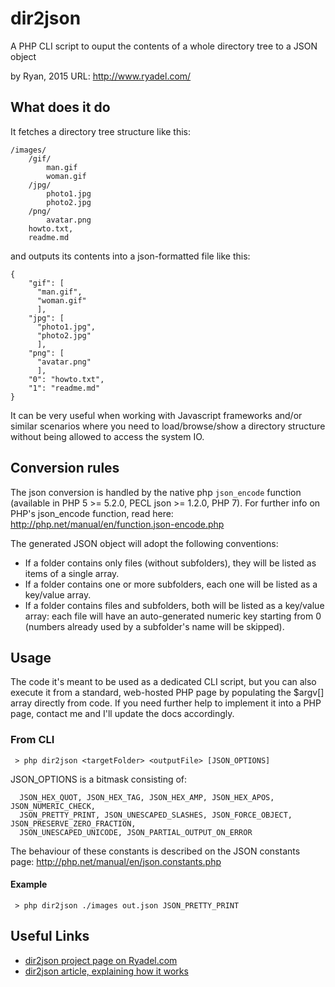 # dir2json
A PHP CLI script to ouput the contents of a whole directory tree to a JSON object

by Ryan, 2015
URL: http://www.ryadel.com/

## What does it do
It fetches a directory tree structure like this:

```
/images/
    /gif/
        man.gif
        woman.gif
    /jpg/
        photo1.jpg
        photo2.jpg
    /png/
        avatar.png
    howto.txt,
    readme.md
```

and outputs its contents into a json-formatted file like this:

```
{
    "gif": [
      "man.gif",
      "woman.gif"
      ],
    "jpg": [
      "photo1.jpg",
      "photo2.jpg"
      ],
    "png": [
      "avatar.png"
      ],
    "0": "howto.txt",
    "1": "readme.md"
}
```

It can be very useful when working with Javascript frameworks and/or similar scenarios where you need to load/browse/show a directory structure without being allowed to access the system IO.

## Conversion rules
The json conversion is handled by the native php `json_encode` function (available in PHP 5 >= 5.2.0, PECL json >= 1.2.0, PHP 7). For further info on PHP's json_encode function, read here:
http://php.net/manual/en/function.json-encode.php

The generated JSON object will adopt the following conventions:
* If a folder contains only files (without subfolders), they will be listed as items of a single array.
* If a folder contains one or more subfolders, each one will be listed as a key/value array.
* If a folder contains files and subfolders, both will be listed as a key/value array: each file will have an auto-generated numeric key starting from 0 (numbers already used by a subfolder's name will be skipped).


## Usage
The code it's meant to be used as a dedicated CLI script, but you can also execute it from a standard, web-hosted PHP page by populating the $argv[] array directly from code. If you need further help to implement it into a PHP page, contact me and I'll update the docs accordingly.

### From CLI

```
 > php dir2json <targetFolder> <outputFile> [JSON_OPTIONS]
```

JSON_OPTIONS is a bitmask consisting of:
```
  JSON_HEX_QUOT, JSON_HEX_TAG, JSON_HEX_AMP, JSON_HEX_APOS, JSON_NUMERIC_CHECK, 
  JSON_PRETTY_PRINT, JSON_UNESCAPED_SLASHES, JSON_FORCE_OBJECT, JSON_PRESERVE_ZERO_FRACTION, 
  JSON_UNESCAPED_UNICODE, JSON_PARTIAL_OUTPUT_ON_ERROR
```

The behaviour of these constants is described on the JSON constants page:
http://php.net/manual/en/json.constants.php

#### Example
```
 > php dir2json ./images out.json JSON_PRETTY_PRINT
```

## Useful Links
* [dir2json project page on Ryadel.com](http://www.ryadel.com/dir2json-a-php-cli-script-to-output-the-contents-of-a-folder-tree-into-a-json-object/)
* [dir2json article, explaining how it works](http://www.ryadel.com/en/portfolio/dir2json-en/)
